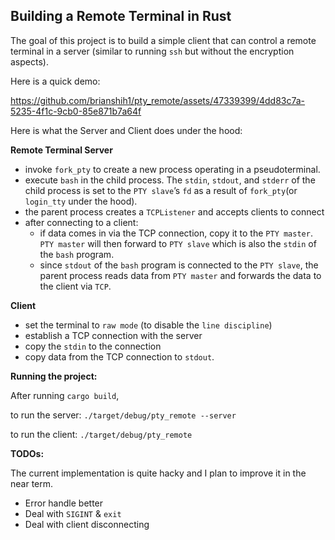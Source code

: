 ## Building a Remote Terminal in Rust

The goal of this project is to build a simple client that can control a remote terminal in a server (similar to running `ssh` but without the encryption aspects).

Here is a quick demo:

https://github.com/brianshih1/pty_remote/assets/47339399/4dd83c7a-5235-4f1c-9cb0-85e871b7a64f

Here is what the Server and Client does under the hood:

**Remote Terminal Server**

- invoke `fork_pty` to create a new process operating in a pseudoterminal.
- execute `bash` in the child process. The `stdin`, `stdout`, and `stderr` of the child process is set to the `PTY slave`’s `fd` as a result of `fork_pty`(or `login_tty` under the hood).
- the parent process creates a `TCPListener` and accepts clients to connect
- after connecting to a client:
  - if data comes in via the TCP connection, copy it to the `PTY master`. `PTY master` will then forward to `PTY slave` which is also the `stdin` of the `bash` program.
  - since `stdout` of the `bash` program is connected to the `PTY slave`, the parent process reads data from `PTY master` and forwards the data to the client via `TCP`.

**Client**

- set the terminal to `raw mode` (to disable the `line discipline`)
- establish a TCP connection with the server
- copy the `stdin` to the connection
- copy data from the TCP connection to `stdout`.

**Running the project:**

After running `cargo build`,

to run the server: `./target/debug/pty_remote --server`

to run the client: `./target/debug/pty_remote`

**TODOs:**

The current implementation is quite hacky and I plan to improve it in the near term.

- Error handle better
- Deal with `SIGINT` & `exit` 
- Deal with client disconnecting
